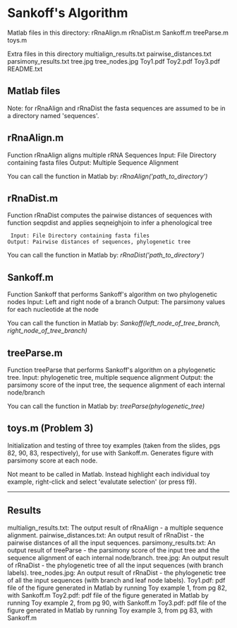 Sankoff's Algorithm
===================

Matlab files in this directory:
rRnaAlign.m
rRnaDist.m
Sankoff.m
treeParse.m
toys.m

Extra files in this directory
multialign_results.txt
pairwise_distances.txt
parsimony_results.txt
tree.jpg
tree_nodes.jpg
Toy1.pdf
Toy2.pdf
Toy3.pdf
README.txt

Matlab files
-------------
Note: for rRnaAlign and rRnaDist the fasta sequences are assumed to be in a directory named 'sequences'.

rRnaAlign.m
-----------------------
Function rRnaAlign aligns multiple rRNA Sequences
     Input: File Directory containing fasta files
    Output: Multiple Sequence Alignment

You can call the function in Matlab by:
*rRnaAlign('path_to_directory')*


rRnaDist.m
-----------------------
Function rRnaDist computes the pairwise distances of sequences 
 with function seqpdist and applies seqneighjoin to infer a phenological tree

     Input: File Directory containing fasta files
    Output: Pairwise distances of sequences, phylogenetic tree

You can call the function in Matlab by:
*rRnaDist('path_to_directory')*

Sankoff.m
----------------------
Function Sankoff that performs Sankoff's algorithm on two phylogenetic nodes
         Input: Left and right node of a branch
        Output: The parsimony values for each nucleotide at the node 

You can call the function in Matlab by:
*Sankoff(left_node_of_tree_branch, right_node_of_tree_branch)*

treeParse.m
-------------------------
Function treeParse that performs Sankoff's algorithm on a phylogenetic tree.
     Input: phylogenetic tree, multiple sequence alignment
    Output: the parsimony score of the input tree, the sequence alignment of each internal node/branch

You can call the function in Matlab by:
*treeParse(phylogenetic_tree)*

toys.m (Problem 3)
-------------------
Initialization and testing of three toy examples (taken from the slides, pgs 82, 90, 83, respectively), for use with Sankoff.m.
 Generates figure with parsimony score at each node.

Not meant to be called in Matlab. Instead highlight each individual toy example, right-click and select 'evalutate selection' (or press f9).


---------
Results
--------
multialign_results.txt: The output result of rRnaAlign - a multiple sequence alignment.
pairwise_distances.txt: An output result of rRnaDist - the pairwise distances of all the input sequences.
parsimony_results.txt:  An output result of treeParse - the parsimony score of the input tree and the sequence alignment of each internal node/branch.
tree.jpg:        An output result of rRnaDist - the phylogenetic tree of all the input sequences (with branch labels).
tree_nodes.jpg:  An output result of rRnaDist - the phylogenetic tree of all the input sequences (with branch and leaf node labels).
Toy1.pdf: pdf file of the figure generated in Matlab by running Toy example 1, from pg 82, with Sankoff.m
Toy2.pdf: pdf file of the figure generated in Matlab by running Toy example 2, from pg 90, with Sankoff.m
Toy3.pdf: pdf file of the figure generated in Matlab by running Toy example 3, from pg 83, with Sankoff.m
